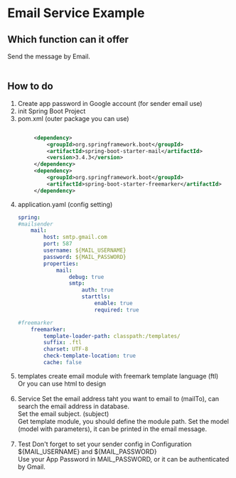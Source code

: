 # Email Service Example
## Which function can it offer
Send the message by Email.<br>
<br>
## How to do
1. Create app password in Google account (for sender email use)
   <br>
2. init Spring Boot Project
   <br>
3. pom.xml (outer package you can use)
   ```xml
   
		<dependency>
    		<groupId>org.springframework.boot</groupId>
    		<artifactId>spring-boot-starter-mail</artifactId>
    		<version>3.4.3</version>
		</dependency>
		<dependency>
			<groupId>org.springframework.boot</groupId>
			<artifactId>spring-boot-starter-freemarker</artifactId>
		</dependency>
   
   ```
4. application.yaml (config setting)
   ```yaml
   spring:
   #mailsender
       mail:
           host: smtp.gmail.com
           port: 587
           username: ${MAIL_USERNAME}
           password: ${MAIL_PASSWORD}
           properties:
               mail:
                   debug: true
                   smtp:
                       auth: true
                       starttls:
                           enable: true
                           required: true

   #freemarker
       freemarker:
           template-loader-path: classpath:/templates/
           suffix: .ftl
           charset: UTF-8
           check-template-location: true
           cache: false 
   ```
5. templates
   create email module with freemark template language (ftl) <br>
   Or you can use html to design <br>
   <br>
6. Service
   Set the email address taht you want to email to (mailTo), can search the email address in database. <br>
   Set the email subject. (subject) <br>
   Get template module, you should define the module path.
   Set the model (model with parameters), it can be printed in the email message. <br>
   <br>
7. Test
   Don't forget to set your sender config in Configuration ${MAIL_USERNAME} and ${MAIL_PASSWORD} <br>
   Use your App Password in MAIL_PASSWORD, or it can be authenticated by Gmail. <br>
   <br>
